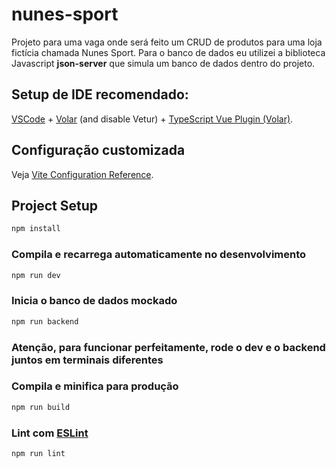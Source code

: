 # nunes-sport

Projeto para uma vaga onde será feito um CRUD de produtos para uma loja fictícia chamada Nunes Sport.
Para o banco de dados eu utilizei a biblioteca Javascript <strong>json-server</strong> que simula um banco de dados dentro do projeto.

## Setup de IDE recomendado:

[VSCode](https://code.visualstudio.com/) + [Volar](https://marketplace.visualstudio.com/items?itemName=Vue.volar) (and disable Vetur) + [TypeScript Vue Plugin (Volar)](https://marketplace.visualstudio.com/items?itemName=Vue.vscode-typescript-vue-plugin).

## Configuração customizada

Veja [Vite Configuration Reference](https://vitejs.dev/config/).

## Project Setup

```sh
npm install
```

### Compila e recarrega automaticamente no desenvolvimento

```sh
npm run dev
```

### Inicia o banco de dados mockado

```sh
npm run backend
```
### Atenção, para funcionar perfeitamente, rode o dev e o backend juntos em terminais diferentes

### Compila e minifica para produção

```sh
npm run build
```

### Lint com [ESLint](https://eslint.org/)

```sh
npm run lint
```
